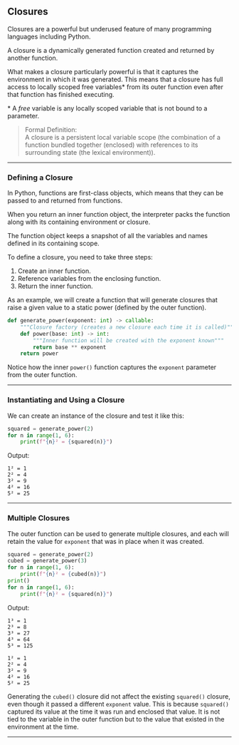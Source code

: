 ## Closures

Closures are a powerful but underused feature of many programming 
languages including Python.

A closure is a dynamically generated function created and returned by 
another function.

What makes a closure particularly powerful is that it captures the 
environment in which it was generated. This means that a closure has full 
access to locally scoped free variables* from its outer function even 
after that function has finished executing.

\* A *free* variable is any locally scoped variable that is not bound to
a parameter.

> Formal Definition:  
> A closure is a persistent local variable scope (the combination of a 
> function  bundled together (enclosed) with references to its surrounding 
> state (the lexical environment)).

---

### Defining a Closure

In Python, functions are first-class objects, which means that they can be
passed to and returned from functions.

When you return an inner function object, the interpreter packs the function 
along with its containing environment or closure.

The function object keeps a snapshot of all the variables and names defined 
in its containing scope.

To define a closure, you need to take three steps:

1. Create an inner function.
2. Reference variables from the enclosing function.
3. Return the inner function.

As an example, we will create a function that will generate closures that
raise a given value to a static power (defined by the outer function).

```python
def generate_power(exponent: int) -> callable:
    """Closure factory (creates a new closure each time it is called)"""
    def power(base: int) -> int:
        """Inner function will be created with the exponent known"""
        return base ** exponent
    return power
```

Notice how the inner `power()` function captures the `exponent` parameter from
the outer function.

---

### Instantiating and Using a Closure

We can create an instance of the closure and test it like this:

```python
squared = generate_power(2)
for n in range(1, 6):
    print(f"{n}² = {squared(n)}")
```

Output:

```
1² = 1
2² = 4
3² = 9
4² = 16
5² = 25
```

---

### Multiple Closures

The outer function can be used to generate multiple closures, and each will
retain the value for `exponent` that was in place when it was created.

```python
squared = generate_power(2)
cubed = generate_power(3)
for n in range(1, 6):
    print(f"{n}² = {cubed(n)}")
print()
for n in range(1, 6):
    print(f"{n}² = {squared(n)}")
```

Output:

```
1³ = 1
2³ = 8
3³ = 27
4³ = 64
5³ = 125

1² = 1
2² = 4
3² = 9
4² = 16
5² = 25
```

Generating the `cubed()` closure did not affect the existing `squared()` 
closure, even though it passed a different `exponent` value. This is because
`squared()` captured its value at the time it was run and enclosed that value.
It is not tied to the variable in the outer function but to the value that 
existed in the environment at the time.

---
